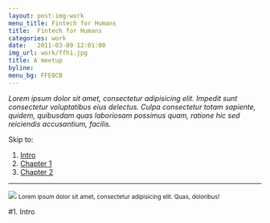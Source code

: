 ```yaml
---
layout: post-img-work
menu_title: Fintech for Humans
title:  Fintech for Humans
categories: work
date:   2011-03-09 12:01:00
img_url: work/ffh1.jpg
title: A meetup
byline: 
menu_bg: FFE0CB
---
```


_Lorem ipsum dolor sit amet, consectetur adipisicing elit. Impedit sunt consectetur voluptatibus eius delectus. Culpa consectetur totam sapiente, quidem, quibusdam quas laboriosam possimus quam, ratione hic sed reiciendis accusantium, facilis._

Skip to: 

1. [Intro](#intro)
2. [Chapter 1](#mission)
3. [Chapter 2](#brand)

<hr id="intro">
<div>
	<img src="{{ site.baseurl }}/assets/img/work/">
	<small>Lorem ipsum dolor sit amet, consectetur adipisicing elit. Quas, doloribus!</small>
</div>

#1. Intro
